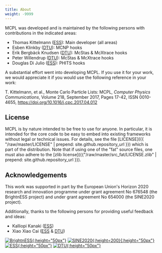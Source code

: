 ```yaml
---
title: About
weight: -9999
---
```


MCPL was developed and is maintained by the following persons with contributions
in the indicated areas:

* Thomas Kittelmann ([ESS](https://europeanspallationsource.se/)): Main
  developer (all areas)
* Esben Klinkby ([DTU](http://www.dtu.dk/)): MCNP hooks
* Erik Bergbäck Knudsen ([DTU](http://www.dtu.dk/)): McStas & McXtrace hooks
* Peter Willendrup ([DTU](http://www.dtu.dk/)): McStas & McXtrace hooks
* Douglas Di Julio ([ESS](https://europeanspallationsource.se/)): PHITS hooks

A substantial effort went into developing MCPL. If you use it for your work, we
would appreciate it if you would use the following reference in your work:

T. Kittelmann, et al., Monte Carlo Particle Lists: MCPL, *Computer Physics Communications*, Volume 218, September 2017, Pages 17-42, ISSN 0010-4655, <https://doi.org/10.1016/j.cpc.2017.04.012>

## License

MCPL is by nature intended to be free to use for anyone. In particular, it is
intended for the core code to be easy to embed into existing frameworks without
legal or technical issues. For details, see the file [LICENSE]({{
"/raw/master/LICENSE" | prepend: site.github.repository_url }}) which is part of
the distribution. Note that if using one of the "fat" source files, one must also
adhere to the [zlib license]({{"/raw/master/src_fat/LICENSE.zlib" | prepend: site.github.repository_url }}).

## Acknowledgements

This work was supported in part by the European Union's Horizon 2020 research
and innovation programme under grant agreement No 676548 (the BrightnESS
project) and under grant agreement No 654000 (the SINE2020 project).

Additionally, thanks to the following persons for providing useful feedback and ideas:

* Kalliopi Kanaki ([ESS](https://europeanspallationsource.se/))
* Xiao Xiao Cai ([ESS](https://europeanspallationsource.se/) & [DTU](http://www.dtu.dk/))

[![BrightnESS](LOCAL:images/brightness_logo.png){:height="50px"}](https://brightness.esss.se/)
[![SINE2020](LOCAL:images/sine2020_logo.png){:height=200}{:height="50px"}](http://www.sine2020.eu/)
[![ESS](LOCAL:images/ess-logo.png){:height="50px"}](https://europeanspallationsource.se/)
[![DTU](LOCAL:images/DTU-logo.png){:height="50px"}](http://www.dtu.dk/)
